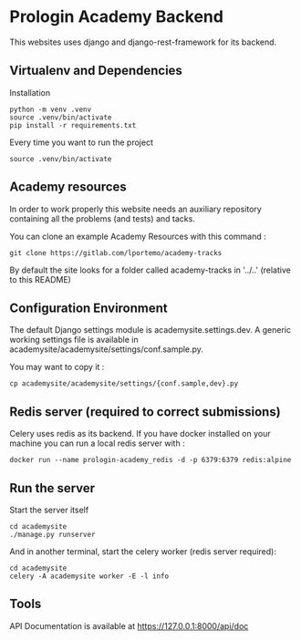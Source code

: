 # Prologin Academy Backend

This websites uses django and django-rest-framework for its backend.

## Virtualenv and Dependencies

Installation

```
python -m venv .venv
source .venv/bin/activate
pip install -r requirements.txt
```

Every time you want to run the project

```
source .venv/bin/activate
```

## Academy resources

In order to work properly this website needs an auxiliary repository containing
all the problems (and tests) and tacks.

You can clone an example Academy Resources with this command :

```
git clone https://gitlab.com/lportemo/academy-tracks
```

By default the site looks for a folder called academy-tracks in '../..' (relative to this README)

## Configuration Environment

The default Django settings module is academysite.settings.dev.
A generic working settings file is available in academysite/academysite/settings/conf.sample.py.

You may want to copy it :

```
cp academysite/academysite/settings/{conf.sample,dev}.py
```

## Redis server (required to correct submissions)

Celery uses redis as its backend. If you have docker installed on your machine
you can run a local redis server with :

```
docker run --name prologin-academy_redis -d -p 6379:6379 redis:alpine
```

## Run the server

Start the server itself

```
cd academysite
./manage.py runserver
```

And in another terminal, start the celery worker (redis server required):

```
cd academysite
celery -A academysite worker -E -l info
```

## Tools
API Documentation is available at https://127.0.0.1:8000/api/doc